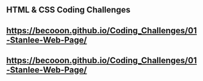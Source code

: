 ## HTML & CSS Coding Challenges
## https://becooon.github.io/Coding_Challenges/01-Stanlee-Web-Page/
## https://becooon.github.io/Coding_Challenges/01-Stanlee-Web-Page/
